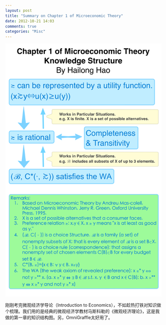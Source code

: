 ```yaml
---
layout: post
title: "Summary on Chapter 1 of Microeconomic Theory"
date: 2012-10-21 14:03
comments: true
categories: "Misc" 
---
```

![C1 of Microeconomic Theory (Knowledge Structure)](https://raw.githubusercontent.com/haohailong/imagebed/master/20121021-Summary-on-Chapter-1-of-Microeconomic-Theory.png)

刚刚考完微观经济学导论（Introduction to Economics），不如趁热打铁对知识做个梳理。我们用的是经典的微观经济学教材马斯科勒的《微观经济理论》，这是我做的第一章的知识结构图。另，OmniGraffle太好用了。